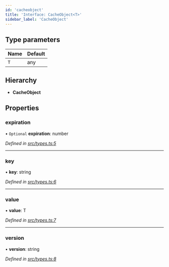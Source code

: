 ```yaml
---
id: 'cacheobject'
title: 'Interface: CacheObject<T>'
sidebar_label: 'CacheObject'
---
```


## Type parameters

| Name | Default |
| ---- | ------- |
| `T`  | any     |

## Hierarchy

-   **CacheObject**

## Properties

### expiration

• `Optional` **expiration**: number

_Defined in [src/types.ts:5](https://github.com/Goldziher/rn-async-storage-cache-wrapper/blob/325beed/src/types.ts#L5)_

---

### key

• **key**: string

_Defined in [src/types.ts:6](https://github.com/Goldziher/rn-async-storage-cache-wrapper/blob/325beed/src/types.ts#L6)_

---

### value

• **value**: T

_Defined in [src/types.ts:7](https://github.com/Goldziher/rn-async-storage-cache-wrapper/blob/325beed/src/types.ts#L7)_

---

### version

• **version**: string

_Defined in [src/types.ts:8](https://github.com/Goldziher/rn-async-storage-cache-wrapper/blob/325beed/src/types.ts#L8)_
